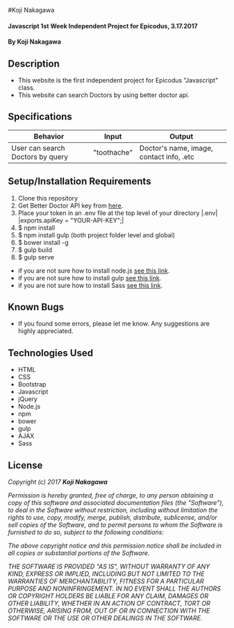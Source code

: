 #Koji Nakagawa

#### Javascript 1st Week Independent Project for Epicodus, 3.17.2017

#### By Koji Nakagawa

## Description
* This website is the first independent project for Epicodus "Javascript" class.
* This website can search Doctors by using better doctor api.

## Specifications

|Behavior|Input|Output|
|--------|-----|------|
| User can search Doctors by query    | "toothache"  | Doctor's name, image, contact info, .etc |

## Setup/Installation Requirements
1. Clone this repository
2. Get Better Doctor API key from [here](https://developer.betterdoctor.com/).
3. Place your token in an .env file at the top level of your directory
|.env|
|exports.apiKey = "YOUR-API-KEY";|
3. $ npm install
4. $ npm install gulp (both project folder level and global)
4. $ bower install -g
5. $ gulp build
6. $ gulp serve

* if you are not sure how to install node.js [see this link](https://www.learnhowtoprogram.com/javascript/getting-started-with-javascript-2f9a73dc-b7f5-4a22-9101-e69d49f552ac/installing-node-js).
* if you are not sure how to install gulp [see this link](https://www.learnhowtoprogram.com/javascript/modern-js-apps/introducing-bower).
* if you are not sure how to install Sass [see this link](https://www.learnhowtoprogram.com/javascript/modern-js-apps/sass-with-gulp).


## Known Bugs
* If you found some errors, please let me know. Any suggestions are highly appreciated.

## Technologies Used
* HTML
* CSS
* Bootstrap
* Javascript
* jQuery
* Node.js
* npm
* bower
* gulp
* AJAX
* Sass

## License
_Copyright (c) 2017 **Koji Nakagawa**_

_Permission is hereby granted, free of charge, to any person obtaining a copy
of this software and associated documentation files (the "Software"), to deal
in the Software without restriction, including without limitation the rights
to use, copy, modify, merge, publish, distribute, sublicense, and/or sell
copies of the Software, and to permit persons to whom the Software is
furnished to do so, subject to the following conditions:_

_The above copyright notice and this permission notice shall be included in all
copies or substantial portions of the Software._

_THE SOFTWARE IS PROVIDED "AS IS", WITHOUT WARRANTY OF ANY KIND, EXPRESS OR
IMPLIED, INCLUDING BUT NOT LIMITED TO THE WARRANTIES OF MERCHANTABILITY,
FITNESS FOR A PARTICULAR PURPOSE AND NONINFRINGEMENT. IN NO EVENT SHALL THE
AUTHORS OR COPYRIGHT HOLDERS BE LIABLE FOR ANY CLAIM, DAMAGES OR OTHER
LIABILITY, WHETHER IN AN ACTION OF CONTRACT, TORT OR OTHERWISE, ARISING FROM,
OUT OF OR IN CONNECTION WITH THE SOFTWARE OR THE USE OR OTHER DEALINGS IN THE
SOFTWARE._
